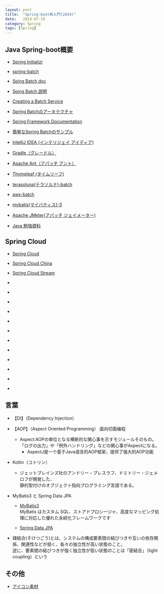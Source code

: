 ```yaml
---
layout: post
title:  "Spring-boot再入門(2019)"
date:   2019-07-18
category: Spring
tags: [Spring]
---
```


## Java Spring-boot概要

- [Spring Initializr](https://start.spring.io/)

- [spring-batch](https://github.com/spring-projects/spring-batch)

- [Sping Batch doc](https://docs.spring.io/spring-batch/trunk/reference/html/scalability.html#multithreadedStep)

- [Sping Batch 説明](https://www.omotenashi-mind.com/index.php?title=Sping_Batch)

- [Creating a Batch Service](https://spring.io/guides/gs/batch-processing/)

- [Spring Batchのアーキテクチャ](https://terasoluna-batch.github.io/guideline/5.0.0.RELEASE/ja/Ch02_SpringBatchArchitecture.html)

- [Spring Framework Documentation](https://docs.spring.io/spring/docs/5.2.0.M3/spring-framework-reference/)

- [簡単なSpring Batchのサンプル](https://tech-lab.sios.jp/archives/11402)

- [IntelliJ IDEA (インテリジェイ アイディア)](https://www.jetbrains.com/)

- [Gradle（グレードル）](https://gradle.org/)

- [Apache Ant（アパッチ アント）](http://ant.apache.org/)

- [Thymeleaf (タイムリーフ)](https://github.com/thymeleaf)

- [terasoluna(テラソルナ)-batch](https://terasoluna-batch.github.io/)

- [aws-batch](https://dev.classmethod.jp/cloud/aws/relay_looking_back_aws-batch/)

- [mybatis(マイバティス)-3](https://github.com/mybatis/mybatis-3)

- [Apache JMeter(アパッチ ジェイメーター)](https://jmeter.apache.org/)

- [Java 勉強資料](https://www.cnblogs.com/)

## Spring Cloud

- [Spring Cloud](https://spring.io/projects/spring-cloud)

- [Spring Cloud China](https://springcloud.cc/)

- [Spring Cloud Stream](https://spring.io/projects/spring-cloud-stream)

- []()

- []()

- []()

- []()

- []()

- []()

- []()

- []()

- []()

- []()

- []()

- []()


## 言葉

- 【DI】（Dependency Injection）  

- 【AOP】（Aspect Oriented Programming） 面向切面编程  
    - Aspect:AOPの単位となる横断的な関心事を示すモジュールそのもの。  
       「ログの出力」や「例外ハンドリング」などの関心事がAspectになる。  
         - AspectJ是一个基于Java语言的AOP框架，提供了强大的AOP功能  

- Kotlin（コトリン）
    - ジェットブレインズ社のアンドリー・ブレスラフ、ドミトリー・ジェメロフが開発した、  
      静的型付けのオブジェクト指向プログラミング言語である。
      
- MyBatis3 と Spring Data JPA

    - [MyBatis3](https://github.com/mybatis/mybatis-3)  
      MyBatis はカスタム SQL、ストアドプロシージャ、高度なマッピング処理に対応した優れた永続化フレームワークです    
      
    - [Spring Data JPA](https://spring.io/projects/spring-data-jpa)

- 疎結合(そけつごう)とは、システムの構成要素間の結びつきや互いの依存関係、関連性などが弱く、各々の独立性が高い状態のこと。  
    逆に、要素間の結びつきが強く独立性が低い状態のことは「密結合」（tight coupling）という  


## その他

- [アイコン素材](https://icooon-mono.com/)  